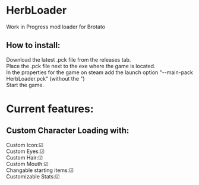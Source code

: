 # HerbLoader
Work in Progress mod loader for Brotato

## How to install:
Download the latest .pck file from the releases tab.  
Place the .pck file next to the exe where the game is located.  
In the properties for the game on steam add the launch option "--main-pack HerbLoader.pck" (without the ")  
Start the game.  

# Current features:
## Custom Character Loading with:
Custom Icon:☑  
Custom Eyes:☑  
Custom Hair:☑  
Custom Mouth:☑  
Changable starting items:☑  
Customizable Stats:☑
